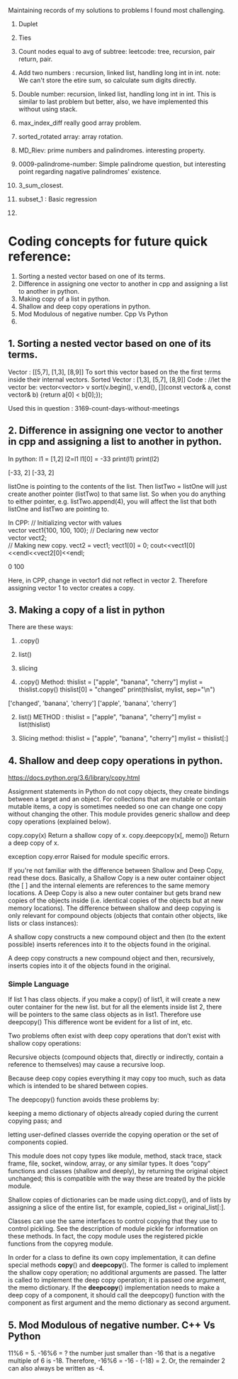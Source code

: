 Maintaining records of my solutions to problems I found most challenging.


1. Duplet
2. Ties
3. Count nodes equal to avg of subtree: leetcode: tree, recursion, pair return, pair.
4. Add two numbers : recursion, linked list, handling long int in int.  note: We can't store the etire sum, so calculate sum digits directly.
5. Double number: recursion, linked list,  handling long int in int. This is similar to last problem but better, also, we have implemented this without using stack.
6. max_index_diff really good array problem.
7. sorted_rotated array: array rotation.
8. MD_Riev: prime numbers and palindromes. interesting property.
9. 0009-palindrome-number: Simple palindrome question, but interesting point regarding nagative palindromes' existence.

1. 3_sum_closest. 
2. subset_1 : Basic regression
3. 


# Coding concepts for future quick reference: #
1. Sorting a nested vector based on one of its terms.
2. Difference in assigning one vector to another in cpp and assigning a list to another in python.
3. Making copy of a list in python.
4. Shallow and deep copy operations in python.
5. Mod Modulous of negative number. Cpp Vs Python
6. 

## 1. Sorting a nested vector based on one of its terms. ##
Vector : [[5,7], [1,3], [8,9]]
To sort this vector based on the the first terms inside their internal vectors. 
Sorted Vector : [1,3], [5,7], [8,9]]
Code :
//let the vector be:
vector<vector<int>> v
sort(v.begin(), v.end(), [](const vector<int>& a, const vector<int>& b) {return a[0] < b[0];});

Used this in question : 3169-count-days-without-meetings 

## 2. Difference in assigning one vector to another in cpp and assigning a list to another in python. ##
In python: 
l1 = [1,2]
l2=l1
l1[0] = -33
print(l1)
print(l2)

[-33, 2]
[-33, 2]

listOne is pointing to the contents of the list. Then listTwo = listOne will just create another pointer (listTwo) to that same list. So when you do anything to either pointer, e.g. listTwo.append(4), you will affect the list that both listOne and listTwo are pointing to.

In CPP:
 // Initializing vector with values  
    vector<int> vect1{100, 100, 100}; 
    // Declaring new vector  
    vector<int> vect2;  
    // Making new copy.
    vect2 = vect1;
    vect1[0] = 0;
    cout<<vect1[0]<<endl<<vect2[0]<<endl;
    
0
100

Here, in CPP, change in vector1 did not reflect in vector 2. Therefore assigning vector 1 to vector creates a copy.

## 3. Making a copy of a list in python ##
There are these ways:
  1. .copy()
  2. list()
  3. slicing

1. .copy() Method:
 thislist = ["apple", "banana", "cherry"]
 mylist = thislist.copy()
 thislist[0] = "changed"
 print(thislist, mylist, sep="\n")

 ['changed', 'banana', 'cherry']
 ['apple', 'banana', 'cherry']


2. list() METHOD :
 thislist = ["apple", "banana", "cherry"]
 mylist = list(thislist)

3. Slicing method:
   thislist = ["apple", "banana", "cherry"]
   mylist = thislist[:]

## 4. Shallow and deep copy operations in python. ##
https://docs.python.org/3.6/library/copy.html

Assignment statements in Python do not copy objects, they create bindings between a target and an object. For collections that are mutable or contain mutable items, a copy is sometimes needed so one can change one copy without changing the other. This module provides generic shallow and deep copy operations (explained below).

copy.copy(x)
Return a shallow copy of x.
copy.deepcopy(x[, memo])
Return a deep copy of x.

exception copy.error
Raised for module specific errors.

If you're not familiar with the difference between Shallow and Deep Copy, read these docs. Basically, a Shallow Copy is a new outer container object (the [ ] and the internal elements are references to the same memory locations. A Deep Copy is also a new outer container but gets brand new copies of the objects inside (i.e. identical copies of the objects but at new memory locations).
The difference between shallow and deep copying is only relevant for compound objects (objects that contain other objects, like lists or class instances):

A shallow copy constructs a new compound object and then (to the extent possible) inserts references into it to the objects found in the original.

A deep copy constructs a new compound object and then, recursively, inserts copies into it of the objects found in the original.

### Simple Language ###
If list 1 has class objects. if you make a copy() of list1, it will create a new outer container for the new list. but for all the elements inside list 2, there will be pointers to the same class objects as in list1.
Therefore use deepcopy()
This difference wont be evident for a list of int, etc.

Two problems often exist with deep copy operations that don’t exist with shallow copy operations:

Recursive objects (compound objects that, directly or indirectly, contain a reference to themselves) may cause a recursive loop.

Because deep copy copies everything it may copy too much, such as data which is intended to be shared between copies.

The deepcopy() function avoids these problems by:

keeping a memo dictionary of objects already copied during the current copying pass; and

letting user-defined classes override the copying operation or the set of components copied.

This module does not copy types like module, method, stack trace, stack frame, file, socket, window, array, or any similar types. It does “copy” functions and classes (shallow and deeply), by returning the original object unchanged; this is compatible with the way these are treated by the pickle module.

Shallow copies of dictionaries can be made using dict.copy(), and of lists by assigning a slice of the entire list, for example, copied_list = original_list[:].

Classes can use the same interfaces to control copying that they use to control pickling. See the description of module pickle for information on these methods. In fact, the copy module uses the registered pickle functions from the copyreg module.

In order for a class to define its own copy implementation, it can define special methods __copy__() and __deepcopy__(). The former is called to implement the shallow copy operation; no additional arguments are passed. The latter is called to implement the deep copy operation; it is passed one argument, the memo dictionary. If the __deepcopy__() implementation needs to make a deep copy of a component, it should call the deepcopy() function with the component as first argument and the memo dictionary as second argument.

## 5. Mod Modulous of negative number. C++ Vs Python ##
11%6 = 5.
-16%6 = ?
the number just smaller than -16 that is a negative multiple of 6 is -18.
Therefore, -16%6 = -16 - (-18) = 2.
Or, the remainder 2 can also always be written as -4.



